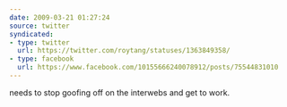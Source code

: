 ```yaml
---
date: 2009-03-21 01:27:24
source: twitter
syndicated:
- type: twitter
  url: https://twitter.com/roytang/statuses/1363849358/
- type: facebook
  url: https://www.facebook.com/10155666240078912/posts/75544831010
---
```


needs to stop goofing off on the interwebs and get to work.